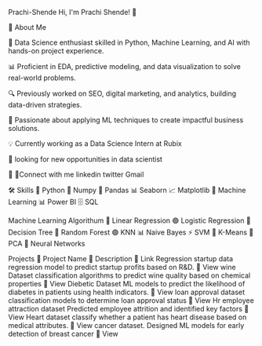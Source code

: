 Prachi-Shende
Hi, I'm Prachi Shende! 👋

🚀 About Me

🚀 Data Science enthusiast skilled in Python, Machine Learning, and AI with hands-on project experience.

📊 Proficient in EDA, predictive modeling, and data visualization to solve real-world problems.

🔍 Previously worked on SEO, digital marketing, and analytics, building data-driven strategies.

🌟 Passionate about applying ML techniques to create impactful business solutions.

💡 Currently working as a Data Science Intern at Rubix

📝 looking for new opportunities in data scientist

🔗 🤝Connect with me
linkedin twitter Gmail

🛠 Skills
🐍 Python
🔢 Numpy
🐼 Pandas
📊 Seaborn
📈 Matplotlib
🤖 Machine Learning
📊 Power BI
🗄️ SQL

Machine Learning Algorithum
🔵 Linear Regression
🟢 Logistic Regression
🌳 Decision Tree
🌲 Random Forest
🟣 KNN
📊 Naive Bayes
⚡ SVM
🎯 K-Means
🔷 PCA
🧠 Neural Networks

Projects
📌 Project Name	🔎 Description	🔗 Link
Regression startup data	regression model to predict startup profits based on R&D.	🔗 View
wine Dataset	classification algorithms to predict wine quality based on chemical properties	🔗 View
Diebetic Dataset	ML models to predict the likelihood of diabetes in patients using health indicators.	🔗 View
loan approval dataset	classification models to determine loan approval status	🔗 View
Hr employee attraction dataset	Predicted employee attrition and identified key factors	🔗 View
Heart dataset	classify whether a patient has heart disease based on medical attributes.	🔗 View
cancer dataset.	Designed ML models for early detection of breast cancer	🔗 View
